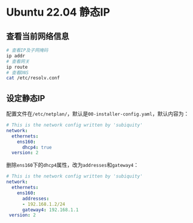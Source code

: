 # Ubuntu 22.04 静态IP

## 查看当前网络信息

```bash
# 查看IP及子网掩码
ip addr
# 查看网关
ip route
# 查看DNS
cat /etc/resolv.conf
```

## 设定静态IP

配置文件在`/etc/netplan/`，默认是`00-installer-config.yaml`，默认内容为：

```yaml
# This is the network config written by 'subiquity'
network:
  ethernets:
    ens160:
      dhcp4: true
  version: 2
```

删除`ens160`下的`dhcp4`属性，改为`addresses`和`gateway4`：

```yaml
# This is the network config written by 'subiquity'
network:
  ethernets:
    ens160:
      addresses:
      - 192.168.1.2/24
      gateway4: 192.168.1.1
 version: 2
```